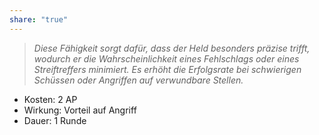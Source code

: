 ```yaml
---
share: "true"
---
```

> *Diese Fähigkeit sorgt dafür, dass der Held besonders präzise trifft, wodurch er die Wahrscheinlichkeit eines Fehlschlags oder eines Streiftreffers minimiert. Es erhöht die Erfolgsrate bei schwierigen Schüssen oder Angriffen auf verwundbare Stellen.*  
  
- Kosten: 2 AP  
- Wirkung: Vorteil auf Angriff  
- Dauer: 1 Runde